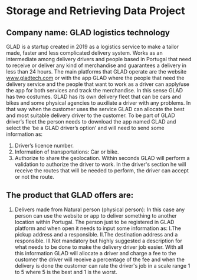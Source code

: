 # Storage and Retrieving Data Project

## Company name: GLAD logistics technology
GLAD is a startup created in 2019 as a logistics service to make a tailor made, faster and less complicated delivery system. Works as an intermediate among delivery  drivers and people based in Portugal that need to receive or deliver any kind of  merchandise and guarantees a delivery in less than 24 hours.
The main platforms that GLAD operate are the website www.gladtech.com or with the app GLAD where the people that need the delivery service and the people that want to work as a driver can apply/use the app for both services and track the merchandise. In this sense GLAD has two costumes.
GLAD has its own delivery fleet that can be cars and bikes and some physical agencies to auxiliate a driver with any problems. In that way when the customer uses the service GLAD can allocate the best and most suitable delivery driver to the customer.
To be part of GLAD driver’s fleet the person needs to download the app named GLAD and select the ‘be a GLAD driver’s option’ and will need to send some information as:
1. Driver’s licence number.
2. Information of transportations: Car or bike.
3. Authorize to share the geolocation.
Within seconds GLAD will perform a validation to authorize the driver to work. In the driver's section he will receive the routes that will be needed to perform, the driver can accept or not the route.

## The product that GLAD offers are:
1. Delivers made from Natural person (physical person):
In this case any person can use the website or app to deliver something to another location within Portugal. The person just to be registered in GLAD platform and when open it needs to input some information as:
I.The pickup address and a responsible.
II.The destination address and a responsible.
III.Not mandatory but highly suggested a description for what needs to be done to make the delivery driver job easier.
With all this information GLAD will allocate a driver and charge a fee to the customer the driver will receive a percentage of the fee and when the delivery is done  the customer can rate the driver's job in a scale range 1 to 5 where 5 is the best and 1 is the worst.
